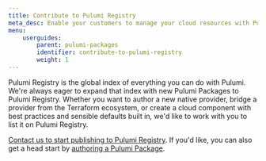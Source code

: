 ```yaml
---
title: Contribute to Pulumi Registry
meta_desc: Enable your customers to manage your cloud resources with Pulumi. Share opinionated cloud components that quickly stand up well-architected cloud architectures.
menu:
    userguides:
        parent: pulumi-packages
        identifier: contribute-to-pulumi-registry
        weight: 1
---
```


Pulumi Registry is the global index of everything you can do with Pulumi. We're always eager to expand that index with new Pulumi Packages to Pulumi Registry. Whether you want to author a new native provider, bridge a provider from the Terraform ecosystem, or create a cloud component with best practices and sensible defaults built in, we'd like to work with you to list it on Pulumi Registry.

[Contact us to start publishing to Pulumi Registry](https://pulumi.com/contact/?form=registry). If you'd like, you can also get a head start by [authoring a Pulumi Package](/docs/guides/pulumi-packages/).
